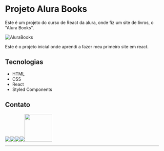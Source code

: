 # Projeto Alura Books

Este é um projeto do curso de React da alura, onde fiz um site de livros, o "Alura Books".

![AluraBooks](https://images2.imgbox.com/bf/f3/y63NCgY5_o.png)

Este é o projeto inicial onde aprendi a fazer meu primeiro site em react.

## Tecnologias

 - HTML
 - CSS
 - React
 - Styled Components


## Contato

<a  href="mailto:brrivolta@gmail.com"><img  src="https://img.icons8.com/plasticine/100/null/apple-mail.png"></a><a  href="https://github.com/BrunoRivolta"><img  src="https://img.icons8.com/plasticine/100/null/github-squared.png"></a><a  href="https://www.linkedin.com/in/brunorivolta/"><img  src="https://img.icons8.com/plasticine/100/null/linkedin.png"></a><a  href="https://www.youtube.com/channel/UC6XJ3aQvFBU7gqHvebolwJQ"><img  src="https://img.icons8.com/plasticine/100/null/youtube-play--v1.png"></a><a  href="https://devrivolta.blogspot.com/"><img  src="https://img.icons8.com/color/48/null/blogger.png"  width='90'></a>

  

*******


